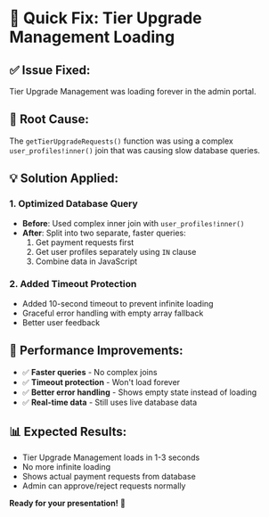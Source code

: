 # 🚀 Quick Fix: Tier Upgrade Management Loading

## **✅ Issue Fixed:**
Tier Upgrade Management was loading forever in the admin portal.

## **🔧 Root Cause:**
The `getTierUpgradeRequests()` function was using a complex `user_profiles!inner()` join that was causing slow database queries.

## **💡 Solution Applied:**

### **1. Optimized Database Query**
- **Before**: Used complex inner join with `user_profiles!inner()`
- **After**: Split into two separate, faster queries:
  1. Get payment requests first
  2. Get user profiles separately using `IN` clause
  3. Combine data in JavaScript

### **2. Added Timeout Protection**
- Added 10-second timeout to prevent infinite loading
- Graceful error handling with empty array fallback
- Better user feedback

## **🎯 Performance Improvements:**
- ✅ **Faster queries** - No complex joins
- ✅ **Timeout protection** - Won't load forever
- ✅ **Better error handling** - Shows empty state instead of loading
- ✅ **Real-time data** - Still uses live database data

## **📊 Expected Results:**
- Tier Upgrade Management loads in 1-3 seconds
- No more infinite loading
- Shows actual payment requests from database
- Admin can approve/reject requests normally

**Ready for your presentation!** 🎉



